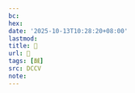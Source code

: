 ```yaml
---
bc:
hex:
date: '2025-10-13T10:28:20+08:00'
lastmod:
title: 􅥴
url: 􅥴
tags: [䤋]
src: DCCV
note:
---
```

